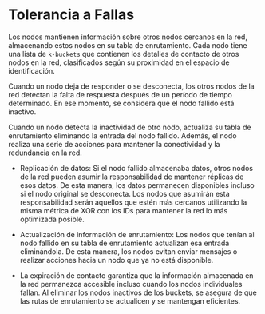 # Tolerancia a Fallas

Los nodos mantienen información sobre otros nodos cercanos en la red, almacenando estos nodos en su tabla de enrutamiento. Cada nodo tiene una lista de `k-buckets` que contienen los detalles de contacto de otros nodos en la red, clasificados según su proximidad en el espacio de identificación.

Cuando un nodo deja de responder o se desconecta, los otros nodos de la red detectan la falta de respuesta después de un período de tiempo determinado. En ese momento, se considera que el nodo fallido está inactivo.

Cuando un nodo detecta la inactividad de otro nodo, actualiza su tabla de enrutamiento eliminando la entrada del nodo fallido. Además, el nodo realiza una serie de acciones para mantener la conectividad y la redundancia en la red.

- Replicación de datos: Si el nodo fallido almacenaba datos, otros nodos de la red pueden asumir la responsabilidad de mantener réplicas de esos datos. De esta manera, los datos permanecen disponibles incluso si el nodo original se desconecta. Los nodos que asumirán esta responsabilidad serán aquellos que estén más cercanos utilizando la misma métrica de XOR con los IDs para mantener la red lo más optimizada posible.

- Actualización de información de enrutamiento: Los nodos que tenían al nodo fallido en su tabla de enrutamiento actualizan esa entrada eliminándola. De esta manera, los nodos evitan enviar mensajes o realizar acciones hacia un nodo que ya no está disponible.

- La expiración de contacto garantiza que la información almacenada en la red permanezca accesible incluso cuando los nodos individuales fallan. Al eliminar los nodos inactivos de los buckets, se asegura de que las rutas de enrutamiento se actualicen y se mantengan eficientes.
